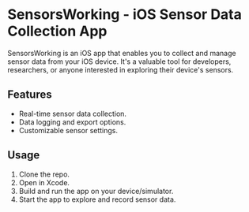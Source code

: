 # SensorsWorking - iOS Sensor Data Collection App

SensorsWorking is an iOS app that enables you to collect and manage sensor data from your iOS device. It's a valuable tool for developers, researchers, or anyone interested in exploring their device's sensors.

## Features
- Real-time sensor data collection.
- Data logging and export options.
- Customizable sensor settings.

## Usage
1. Clone the repo.
2. Open in Xcode.
3. Build and run the app on your device/simulator.
4. Start the app to explore and record sensor data.
